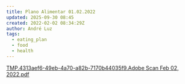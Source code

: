 ```yaml
---
title: Plano Alimentar 01.02.2022
updated: 2025-09-30 08:45
created: 2022-02-02 08:34:29Z
author: André Luz
tags:
  - eating_plan
  - food
  - health
---
```


[TMP.4313aef6-49eb-4a70-a82b-7170b44035f9.Adobe Scan Feb 02, 2022.pdf](TMP.4313aef6-49eb-4a70-a82b-7170)